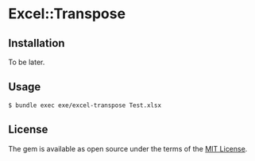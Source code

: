 # Excel::Transpose

## Installation

To be later.

## Usage

```
$ bundle exec exe/excel-transpose Test.xlsx
```

## License

The gem is available as open source under the terms of the [MIT License](https://opensource.org/licenses/MIT).

